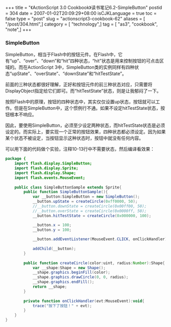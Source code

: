 +++
title = "《ActionScript 3.0 Cookbook》读书笔记6.2-SimpleButton"
postid = 304
date = 2007-01-02T20:09:29+08:00
isCJKLanguage = true
toc = false
type = "post"
slug = "actionscript3-cookbook-62"
aliases = [ "/post/304.html",]
category = [ "technology",]
tag = [ "as3", "cookbook", "note",]
+++


### SimpleButton

SimpleButton，相当于Flash中的按钮元件。在Flash中，它有“up”、“over”、“down”和“hit”四种状态，“hit”状态是用来控制按钮的可点击区域的。而在ActionScript 3中，SimpleButton类的实例同样有四种状态“upState”、“overState”、“downState”和“hitTestState”。

前面的三种状态都很好理解，正好和按钮元件的前三种状态对应，只需要将DisplayObject指定给它们即可。而“hitTestState”状态，则是让我郁闷了一下。

按照Flash中的原理，按钮的四种状态中，其实仅仅设置up状态，按钮就可以工作。但是在SimpleButton中，这个惯例行不通。如果不设定hitTestState状态，按钮根本不响应。

因此，要使用SimpleButton，必须至少设定两种状态，而hitTestState状态是必须设定的。而实际上，要实现一个正常的按钮效果，四种状态都必须设定。因为如果某个状态不被设定，当按钮显示这种状态时，按钮中就没有任何内容。

可以用下面的代码做个实验，注释10-13行中不需要状态，然后编译看效果：

<!--more-->

``` ActionScript
package {
    import flash.display.SimpleButton;
    import flash.display.Sprite;
    import flash.display.Shape;
    import flash.events.MouseEvent;
    
    public class SimpleButtonSample extends Sprite{
        public function SimpleButtonSample(){
            var __button:SimpleButton = new SimpleButton();
            __button.upState = createCircle(0xff0000, 50);
            //__button.downState = createCircle(0x00ff00, 50);
            //__button.overState = createCircle(0x0000ff, 50);
            __button.hitTestState = createCircle(0x000000, 100);

            __button.x = 100;
            __button.y = 100;
            
            __button.addEventListener(MouseEvent.CLICK, onClickHandler);
            
            addChild(__button);
        }   
        
        public function createCircle(color:uint, radius:Number):Shape{
            var __shape:Shape = new Shape();
            __shape.graphics.beginFill(color);
            __shape.graphics.drawCircle(0, 0, radius);
            __shape.graphics.endFill();
            return __shape;
        }
        
        private function onClickHandler(evt:MouseEvent):void{
            trace("按下了按钮！" + evt);
        }
    }
}
```
